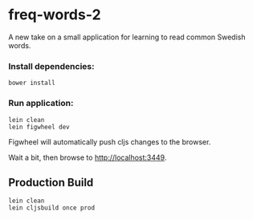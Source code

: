 # freq-words-2

A new take on a small application for learning to read common Swedish words.

### Install dependencies:

```
bower install
```

### Run application:

```
lein clean
lein figwheel dev
```

Figwheel will automatically push cljs changes to the browser.

Wait a bit, then browse to [http://localhost:3449](http://localhost:3449).

## Production Build

```
lein clean
lein cljsbuild once prod
```
